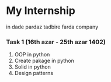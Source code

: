 # My Internship 
in dade pardaz tadbire farda company



### Task 1 (16th azar - 25th azar 1402)
1. OOP in python
2. Create pakage in python
3. Solid in python
4. Design patterns 





